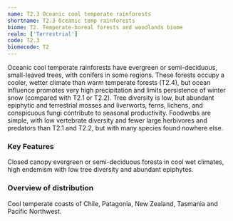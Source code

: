 ```yaml
---
name: T2.3 Oceanic cool temperate rainforests
shortname: T2.3 Oceanic temp rainforests
biome: T2. Temperate-boreal forests and woodlands biome
realm: ['Terrestrial']
code: T2.3
biomecode: T2
---
```


Oceanic cool temperate rainforests have evergreen or semi-deciduous, small-leaved trees, with conifers in some regions. These forests occupy a cooler, wetter climate than warm temperate forests (T2.4), but ocean influence promotes very high precipitation and limits persistence of winter snow (compared with T2.1 or T2.2). Tree diversity is low, but abundant epiphytic and terrestrial mosses and liverworts, ferns, lichens, and conspicuous fungi contribute to seasonal productivity. Foodwebs are simple, with low vertebrate diversity and fewer large herbivores and predators than T2.1 and T2.2, but with many species found nowhere else.

### Key Features

Closed canopy evergreen or semi-deciduous forests in cool wet climates, high endemism with low tree diversity and abundant epiphytes.

### Overview of distribution

Cool temperate coasts of Chile, Patagonia, New Zealand, Tasmania and Pacific Northwest.
